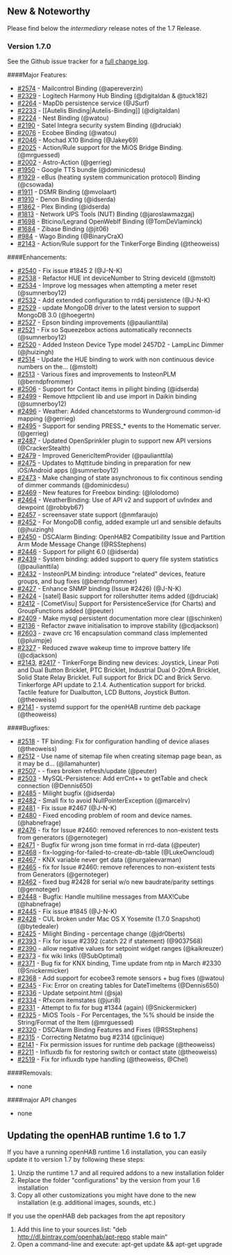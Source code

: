 ## New & Noteworthy

Please find below the _intermediary_ release notes of the 1.7 Release.

### Version 1.7.0

See the Github issue tracker for a [full change log](https://github.com/openhab/openhab/issues?q=milestone%3A1.7.0).

####Major Features:
* [#2574](https://github.com/openhab/openhab/pull/2574) - Mailcontrol Binding (@apereverzin)
* [#2329](https://github.com/openhab/openhab/pull/2329) - Logitech Harmony Hub Binding (@digitaldan & @tuck182)
* [#2264](https://github.com/openhab/openhab/pull/2264) - MapDb persistence service (@JSurf)
* [#2233](https://github.com/openhab/openhab/pull/2233) - [[Autelis Binding|Autelis-Binding]] (@digitaldan)
* [#2224](https://github.com/openhab/openhab/pull/2224) - Nest Binding (@watou)
* [#2190](https://github.com/openhab/openhab/pull/2190) - Satel Integra security system Binding (@druciak)
* [#2076](https://github.com/openhab/openhab/pull/2076) - Ecobee Binding (@watou)
* [#2046](https://github.com/openhab/openhab/pull/2046) - Mochad X10 Binding (@Jakey69)
* [#2025](https://github.com/openhab/openhab/pull/2025) - Action/Rule support for the MiOS Bridge Binding. (@mrguessed)
* [#2002](https://github.com/openhab/openhab/pull/2002) - Astro-Action (@gerrieg)
* [#1950](https://github.com/openhab/openhab/pull/1950) - Google TTS bundle (@dominicdesu)
* [#1929](https://github.com/openhab/openhab/pull/1929) - eBus (heating system communication protocol) Binding (@csowada)
* [#1911](https://github.com/openhab/openhab/pull/1911) - DSMR Binding (@mvolaart)
* [#1910](https://github.com/openhab/openhab/pull/1910) - Denon Binding (@idserda)
* [#1862](https://github.com/openhab/openhab/pull/1862) - Plex Binding (@idserda)
* [#1813](https://github.com/openhab/openhab/pull/1813) - Network UPS Tools (NUT) Binding (@jaroslawmazgaj)
* [#1698](https://github.com/openhab/openhab/pull/1698) - Bticino/Legrand OpenWebIf Binding (@TomDeVlaminck)
* [#1684](https://github.com/openhab/openhab/pull/1684) - Zibase Binding (@jit06)
* [#984](https://github.com/openhab/openhab/pull/984) - Wago Binding (@BinaryCraX)
* [#2143](https://github.com/openhab/openhab/pull/2143) - Action/Rule support for the TinkerForge Binding (@theoweiss)

####Enhancements:
* [#2540](https://github.com/openhab/openhab/pull/2540) - Fix issue #1845 2 (@J-N-K)
* [#2538](https://github.com/openhab/openhab/pull/2538) - Refactor HUE int deviceNumber to String deviceId (@mstolt)
* [#2534](https://github.com/openhab/openhab/pull/2534) - Improve log messages when attempting a meter reset (@sumnerboy12)
* [#2532](https://github.com/openhab/openhab/pull/2532) - Add extended configuration to rrd4j persistence (@J-N-K)
* [#2529](https://github.com/openhab/openhab/pull/2529) - update MongoDB driver to the latest version to support MongoDB 3.0 (@hoegertn)
* [#2527](https://github.com/openhab/openhab/pull/2527) - Epson binding improvements (@paulianttila)
* [#2521](https://github.com/openhab/openhab/pull/2521) - Fix so Squeezebox actions automatically reconnects (@sumnerboy12)
* [#2520](https://github.com/openhab/openhab/pull/2520) - Added Insteon Device Type model 2457D2  - LampLinc Dimmer (@jhuizingh)
* [#2514](https://github.com/openhab/openhab/pull/2514) - Update the HUE binding to work with non continuous device numbers on the... (@mstolt)
* [#2513](https://github.com/openhab/openhab/pull/2513) - Various fixes and improvements to InsteonPLM (@berndpfrommer)
* [#2506](https://github.com/openhab/openhab/pull/2506) - Support for Contact items in pilight binding (@idserda)
* [#2499](https://github.com/openhab/openhab/pull/2499) - Remove httpclient lib and use import in Daikin binding (@sumnerboy12)
* [#2496](https://github.com/openhab/openhab/pull/2496) - Weather: Added chancetstorms to Wunderground common-id mapping (@gerrieg)
* [#2495](https://github.com/openhab/openhab/pull/2495) - Support for sending PRESS_* events to the Homematic server. (@gerrieg)
* [#2487](https://github.com/openhab/openhab/pull/2487) - Updated OpenSprinkler plugin to support new API versions (@CrackerStealth)
* [#2479](https://github.com/openhab/openhab/pull/2479) - Improved GenericItemProvider (@paulianttila)
* [#2475](https://github.com/openhab/openhab/pull/2475) - Updates to Mqttitude binding in preparation for new iOS/Android apps (@sumnerboy12)
* [#2473](https://github.com/openhab/openhab/pull/2473) - Make changing of state asynchronous to fix continous sending of dimmer commands (@dominicdesu)
* [#2469](https://github.com/openhab/openhab/pull/2469) - New features for Freebox binding: (@lolodomo)
* [#2464](https://github.com/openhab/openhab/pull/2464) - WeatherBinding: Use of API v2 and support of uvIndex and dewpoint (@robbyb67)
* [#2457](https://github.com/openhab/openhab/pull/2457) - screensaver state support (@nmfaraujo)
* [#2452](https://github.com/openhab/openhab/pull/2452) - For MongoDB config, added example url and sensible defaults (@jhuizingh)
* [#2450](https://github.com/openhab/openhab/pull/2450) - DSCAlarm Binding: OpenHAB2 Compatibility Issue and Partition Arm Mode Message Change (@RSStephens)
* [#2446](https://github.com/openhab/openhab/pull/2446) - Support for pilight 6.0 (@idserda)
* [#2439](https://github.com/openhab/openhab/pull/2439) - System binding: added support to query file system statistics (@paulianttila)
* [#2432](https://github.com/openhab/openhab/pull/2432) - InsteonPLM binding: introduce "related" devices, feature groups, and bug fixes (@berndpfrommer)
* [#2427](https://github.com/openhab/openhab/pull/2427) - Enhance SNMP binding (Issue #2426) (@J-N-K)
* [#2424](https://github.com/openhab/openhab/pull/2424) - [satel] Basic support for rollershutter items added (@druciak)
* [#2412](https://github.com/openhab/openhab/pull/2412) - [CometVisu] Support for PersistenceService (for Charts) and GroupFunctions added (@peuter)
* [#2409](https://github.com/openhab/openhab/pull/2409) - Make mysql persistent documentation more clear (@schinken)
* [#2136](https://github.com/openhab/openhab/pull/2136) - Refactor zwave initialisation to improve stability (@cdjackson)
* [#2603](https://github.com/openhab/openhab/pull/2603) - zwave crc 16 encapsulation command class implemented (@pluimpje)
* [#2327](https://github.com/openhab/openhab/pull/2327) - Reduced zwave wakeup time to improve battery life (@cdjackson)
* [#2143](https://github.com/openhab/openhab/pull/2143), [#2417](https://github.com/openhab/openhab/pull/2417) - TinkerForge Binding new devices: Joystick, Linear Poti and Dual Button Bricklet, PTC Bricklet, Industrial Dual 0-20mA Bricklet, Solid State Relay Bricklet. Full support for Brick DC and Brick Servo. Tinkerforge API update to 2.1.4. Authentication support for brickd. Tactile feature for Dualbutton, LCD Buttons, Joystick Button. (@theoweiss)
* [#2141](https://github.com/openhab/openhab/pull/2141) - systemd support for the openHAB runtime deb package (@theoweiss)

####Bugfixes:
* [#2518](https://github.com/openhab/openhab/pull/2518) - TF binding: Fix for configuration handling of device aliases (@theoweiss)
* [#2512](https://github.com/openhab/openhab/pull/2512) - Use name of sitemap file when creating sitemap page bean, as it may be d... (@llamahunter)
* [#2507](https://github.com/openhab/openhab/pull/2507) - - fixes broken refresh/update (@peuter)
* [#2503](https://github.com/openhab/openhab/pull/2503) - MySQL-Persistence: Add errCnt++ to getTable and check connection (@Dennis650)
* [#2485](https://github.com/openhab/openhab/pull/2485) - Milight bugfix (@idserda)
* [#2482](https://github.com/openhab/openhab/pull/2482) - Small fix to avoid NullPointerException (@marcelrv)
* [#2481](https://github.com/openhab/openhab/pull/2481) - Fix issue #2467 (@J-N-K)
* [#2480](https://github.com/openhab/openhab/pull/2480) - Fixed encoding problem of room and device names. (@habnefrage)
* [#2476](https://github.com/openhab/openhab/pull/2476) - fix for Issue #2460: removed references to non-existent tests from generators (@gernoteger)
* [#2471](https://github.com/openhab/openhab/pull/2471) - Bugfix für wrong json time format in rrd-data (@peuter)
* [#2468](https://github.com/openhab/openhab/pull/2468) - fix-logging-for-failed-to-create-db-table (@LukeOwncloud)
* [#2467](https://github.com/openhab/openhab/issues/2467) - KNX variable never get data (@nurgaleevarman)
* [#2465](https://github.com/openhab/openhab/pull/2465) - fix for Issue #2460: remove references to non-existent tests from Generators (@gernoteger)
* [#2462](https://github.com/openhab/openhab/pull/2462) - fixed bug #2428 for serial w/o new baudrate/parity settings (@gernoteger)
* [#2448](https://github.com/openhab/openhab/pull/2448) - Bugfix: Handle multiline messages from MAX!Cube (@habnefrage)
* [#2445](https://github.com/openhab/openhab/pull/2445) - Fix issue #1845 (@J-N-K)
* [#2428](https://github.com/openhab/openhab/issues/2428) - CUL broken under Mac OS X Yosemite (1.7.0 Snapshot) (@bytedealer)
* [#2425](https://github.com/openhab/openhab/issues/2425) - Milight Binding - percentage change (@jdr0berts)
* [#2393](https://github.com/openhab/openhab/pull/2393) - Fix for issue #2392 (catch 22 if statement) (@9037568)
* [#2390](https://github.com/openhab/openhab/pull/2390) - allow negative values for setpoint widget ranges (@kaikreuzer)
* [#2373](https://github.com/openhab/openhab/pull/2373) - fix wiki links (@SubOptimal)
* [#2371](https://github.com/openhab/openhab/pull/2371) - Bug fix for KNX binding, Time update from ntp in March #2330 (@Snickermicker)
* [#2368](https://github.com/openhab/openhab/pull/2368) - Add support for ecobee3 remote sensors + bug fixes (@watou)
* [#2345](https://github.com/openhab/openhab/pull/2345) - Fix: Error on creating tables for DateTimeItems (@Dennis650)
* [#2336](https://github.com/openhab/openhab/pull/2336) - Update setpoint.html (@sja)
* [#2334](https://github.com/openhab/openhab/pull/2334) - Rfxcom itemstates (@juri8)
* [#2331](https://github.com/openhab/openhab/pull/2331) - Attempt to fix for bug #1344 (again) (@Snickermicker)
* [#2325](https://github.com/openhab/openhab/pull/2325) - MiOS Tools - For Percentages, the %% should be inside the String/Format of the Item (@mrguessed)
* [#2320](https://github.com/openhab/openhab/pull/2320) - DSCAlarm Binding Features and Fixes (@RSStephens)
* [#2315](https://github.com/openhab/openhab/pull/2315) - Correcting Netatmo bug #2314 (@clinique)
* [#2141](https://github.com/openhab/openhab/pull/2141) - Fix permission issues for runtime deb package (@theoweiss)
* [#2211](https://github.com/openhab/openhab/pull/2211) - Influxdb fix for restoring switch or contact state (@theoweiss)
* [#2519](https://github.com/openhab/openhab/pull/2519) - Fix for influxdb type handling (@theoweiss, @Chel)

####Removals:
* none

####major API changes
* none

## Updating the openHAB runtime 1.6 to 1.7

If you have a running openHAB runtime 1.6 installation, you can easily update it to version 1.7 by following these steps:
 1. Unzip the runtime 1.7 and all required addons to a new installation folder
 1. Replace the folder "configurations" by the version from your 1.6 installation
 1. Copy all other customizations you might have done to the new installation (e.g. additional images, sounds, etc.)

If you use the openHAB deb packages from the apt repository
 1. Add this line to your sources.list: "deb http://dl.bintray.com/openhab/apt-repo   stable    main“
 1. Open a command-line  and execute: apt-get update && apt-get upgrade
